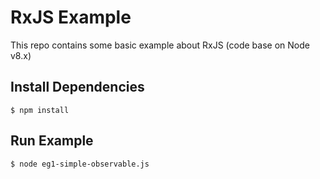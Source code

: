 # RxJS Example

This repo contains some basic example about RxJS (code base on Node v8.x)

## Install Dependencies

```
$ npm install
```

## Run Example

```
$ node eg1-simple-observable.js
```